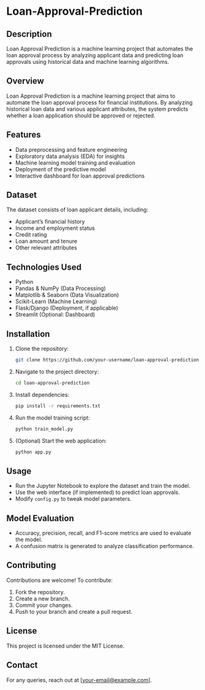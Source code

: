 # Loan-Approval-Prediction

## Description
Loan Approval Prediction is a machine learning project that automates the loan approval process by analyzing applicant data and predicting loan approvals using historical data and machine learning algorithms.

## Overview
Loan Approval Prediction is a machine learning project that aims to automate the loan approval process for financial institutions. By analyzing historical loan data and various applicant attributes, the system predicts whether a loan application should be approved or rejected.

## Features
- Data preprocessing and feature engineering
- Exploratory data analysis (EDA) for insights
- Machine learning model training and evaluation
- Deployment of the predictive model
- Interactive dashboard for loan approval predictions

## Dataset
The dataset consists of loan applicant details, including:
- Applicant’s financial history
- Income and employment status
- Credit rating
- Loan amount and tenure
- Other relevant attributes

## Technologies Used
- Python
- Pandas & NumPy (Data Processing)
- Matplotlib & Seaborn (Data Visualization)
- Scikit-Learn (Machine Learning)
- Flask/Django (Deployment, if applicable)
- Streamlit (Optional: Dashboard)

## Installation
1. Clone the repository:
   ```sh
   git clone https://github.com/your-username/loan-approval-prediction.git
   ```
2. Navigate to the project directory:
   ```sh
   cd loan-approval-prediction
   ```
3. Install dependencies:
   ```sh
   pip install -r requirements.txt
   ```
4. Run the model training script:
   ```sh
   python train_model.py
   ```
5. (Optional) Start the web application:
   ```sh
   python app.py
   ```

## Usage
- Run the Jupyter Notebook to explore the dataset and train the model.
- Use the web interface (if implemented) to predict loan approvals.
- Modify `config.py` to tweak model parameters.

## Model Evaluation
- Accuracy, precision, recall, and F1-score metrics are used to evaluate the model.
- A confusion matrix is generated to analyze classification performance.

## Contributing
Contributions are welcome! To contribute:
1. Fork the repository.
2. Create a new branch.
3. Commit your changes.
4. Push to your branch and create a pull request.

## License
This project is licensed under the MIT License.

## Contact
For any queries, reach out at [your-email@example.com].


